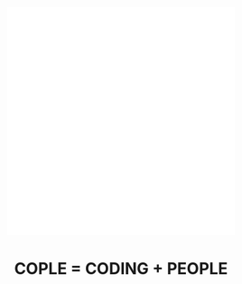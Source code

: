 <div align="center">
  
  <img src="/Cople_Logo_White.png" width="80%" height="80%">
  
  <h1>COPLE = CODING + PEOPLE</h1>
  
</div>

